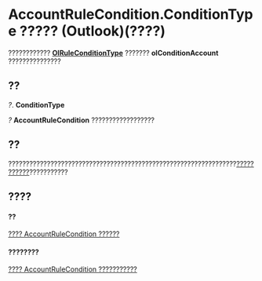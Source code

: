
# AccountRuleCondition.ConditionType ????? (Outlook)(????)

???????????? **[OlRuleConditionType](35c2f965-0f9d-8cc8-2f05-60522268574f.md)** ??????? **olConditionAccount** ???????????????


## ??

 _?_. **ConditionType**

 _?_ **AccountRuleCondition** ??????????????????


## ??

?????????????????????????????????????????????????????????????????[???????????](812c131a-fe23-1b8b-5e2d-9459d7102630.md)???????????


## ????


#### ??


[???? AccountRuleCondition ??????](1b746449-1357-36c2-5081-392ea85fb71e.md)
#### ????????


[???? AccountRuleCondition ???????????](http://msdn.microsoft.com/library/6afbb5e3-a06a-ed56-986e-3e97eb71778a%28Office.15%29.aspx)
